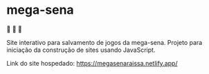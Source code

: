 # mega-sena
:8ball:	:slot_machine: :game_die:	

Site interativo para salvamento de jogos da mega-sena. Projeto para iniciação da construção de sites usando JavaScript.

Link do site hospedado: https://megasenaraissa.netlify.app/
